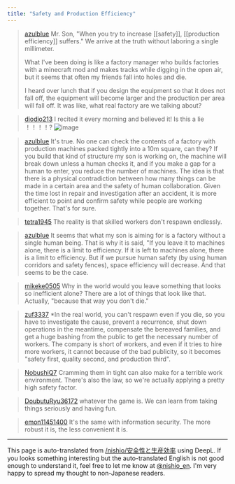 ```yaml
---
title: "Safety and Production Efficiency"
---
```


> [azulblue](https://x.com/azulblue/status/1837361201053065513) Mr. Son,
>  "When you try to increase [[safety]], [[production efficiency]] suffers."
>  We arrive at the truth without laboring a single millimeter.
>
>  What I've been doing is like a factory manager who builds factories with a minecraft mod and makes tracks while digging in the open air, but it seems that often my friends fall into holes and die.
>
>  I heard over lunch that if you design the equipment so that it does not fall off, the equipment will become larger and the production per area will fall off.
>  It was like, what real factory are we talking about?

> [diodio213](https://x.com/diodio213/status/1837468219676021239) I recited it every morning and believed it! Is this a lie ！！！！?
>  ![image](https://gyazo.com/bc9f159d8a190e5527f20978af721ab4/thumb/1000)

> [azulblue](https://x.com/azulblue/status/1837502874991169969) It's true.
>  No one can check the contents of a factory with production machines packed tightly into a 10m square, can they?
>  If you build that kind of structure my son is working on, the machine will break down unless a human checks it, and if you make a gap for a human to enter, you reduce the number of machines.
> The idea is that there is a physical contradiction between how many things can be made in a certain area and the safety of human collaboration.
> Given the time lost in repair and investigation after an accident, it is more efficient to point and confirm safety while people are working together.
> That's for sure.

> [tetra1945](https://x.com/tetra1945/status/1837676459663806971) The reality is that skilled workers don't respawn endlessly.

> [azulblue](https://x.com/azulblue/status/1837677754399244515) It seems that what my son is aiming for is a factory without a single human being.
>  That is why it is said, "If you leave it to machines alone, there is a limit to efficiency. If it is left to machines alone, there is a limit to efficiency. But if we pursue human safety (by using human corridors and safety fences), space efficiency will decrease.
>  And that seems to be the case.

> [mikeke0505](https://x.com/mikeke0505/status/1837452981345964459) Why in the world would you leave something that looks so inefficient alone?
>  There are a lot of things that look like that.
>  Actually, "because that way you don't die."

> [zuf3337](https://x.com/zuf3337/status/1837459461302374908) *In the real world, you can't respawn even if you die, so you have to investigate the cause, prevent a recurrence, shut down operations in the meantime, compensate the bereaved families, and get a huge bashing from the public to get the necessary number of workers. The company is short of workers, and even if it tries to hire more workers, it cannot because of the bad publicity, so it becomes "safety first, quality second, and production third".

> [NobushiQ7](https://x.com/NobushiQ7/status/1837451027966316831) Cramming them in tight can also make for a terrible work environment.
>  There's also the law, so we're actually applying a pretty high safety factor.

> [DoubutuRyu36172](https://x.com/DoubutuRyu36172/status/1837455363035275556) whatever the game is.
>  We can learn from taking things seriously and having fun.

> [emon11451400](https://x.com/emon11451400/status/1837473955533521300) It's the same with information security. The more robust it is, the less convenient it is.

---
This page is auto-translated from [/nishio/安全性と生産効率](https://scrapbox.io/nishio/安全性と生産効率) using DeepL. If you looks something interesting but the auto-translated English is not good enough to understand it, feel free to let me know at [@nishio_en](https://twitter.com/nishio_en). I'm very happy to spread my thought to non-Japanese readers.
